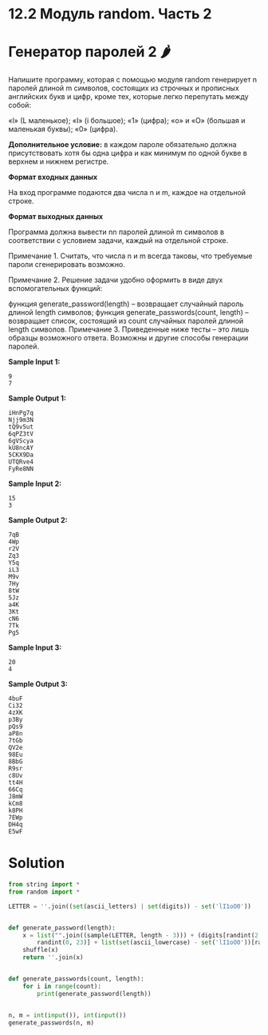 # 12.2 Модуль random. Часть 2

# Генератор паролей 2 🌶️

Напишите программу, которая с помощью модуля random генерирует n паролей длиной m символов, состоящих из строчных и
прописных английских букв и цифр, кроме тех, которые легко перепутать между собой:

«l» (L маленькое);
«I» (i большое);
«1» (цифра);
«o» и «O» (большая и маленькая буквы);
«0» (цифра).

**Дополнительное условие:** в каждом пароле обязательно должна присутствовать хотя бы одна цифра и как минимум по одной
букве в верхнем и нижнем регистре.

**Формат входных данных**

На вход программе подаются два числа n и m, каждое на отдельной строке.

**Формат выходных данных**

Программа должна вывести nn паролей длиной m символов в соответствии с условием задачи, каждый на отдельной строке.

Примечание 1. Считать, что числа n и m всегда таковы, что требуемые пароли сгенерировать возможно.

Примечание 2. Решение задачи удобно оформить в виде двух вспомогательных функций:

функция generate_password(length) – возвращает случайный пароль длиной length символов;
функция generate_passwords(count, length) – возвращает список, состоящий из count случайных паролей длиной length
символов.
Примечание 3. Приведенные ниже тесты – это лишь образцы возможного ответа. Возможны и другие способы генерации паролей.

**Sample Input 1:**

```
9
7
```

**Sample Output 1:**

```
iHnPg7q
Njj9m3N
tQ9v5ut
6qPZ3tV
6gVScya
kU8ncAY
5CKX9Da
UTQRve4
FyRe8NN
```

**Sample Input 2:**

```
15
3
```

**Sample Output 2:**

```
7qB
4Wp
r2V
Zq3
Y5q
iL3
M9v
7Hy
8tW
5Jz
a4K
3Kt
cN6
7Tk
Pg5
```

**Sample Input 3:**

```
20
4
```

**Sample Output 3:**

```
4buF
Ci32
4zXK
p3By
pQs9
aP8n
7tGb
QV2e
98Eu
8BbG
R9sr
c8Uv
tt4H
66Cq
J8mW
kCm8
k8PH
7EWp
DH4q
E5wF
```

# Solution

```python
from string import *
from random import *

LETTER = ''.join((set(ascii_letters) | set(digits)) - set('lI1oO0'))


def generate_password(length):
    x = list("".join((sample(LETTER, length - 3))) + (digits[randint(2, 9)]) + list(set(ascii_uppercase) - set('lI1oO0'))[
        randint(0, 23)] + list(set(ascii_lowercase) - set('lI1oO0'))[randint(0, 23)])
    shuffle(x)
    return ''.join(x)


def generate_passwords(count, length):
    for i in range(count):
        print(generate_password(length))


n, m = int(input()), int(input())
generate_passwords(n, m)
```